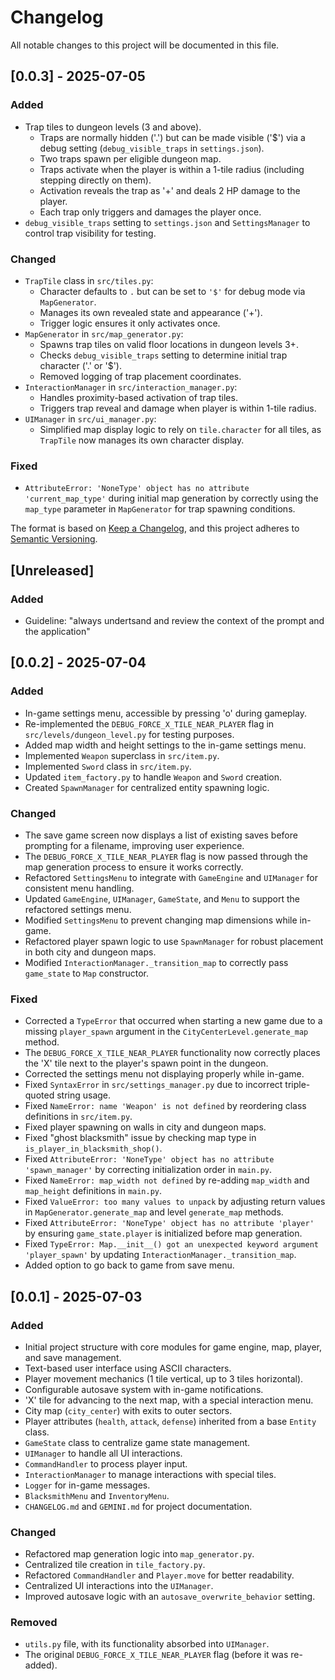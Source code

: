 # Changelog

All notable changes to this project will be documented in this file.

## [0.0.3] - 2025-07-05

### Added
- Trap tiles to dungeon levels (3 and above).
  - Traps are normally hidden ('.') but can be made visible ('$') via a debug setting (`debug_visible_traps` in `settings.json`).
  - Two traps spawn per eligible dungeon map.
  - Traps activate when the player is within a 1-tile radius (including stepping directly on them).
  - Activation reveals the trap as '+' and deals 2 HP damage to the player.
  - Each trap only triggers and damages the player once.
- `debug_visible_traps` setting to `settings.json` and `SettingsManager` to control trap visibility for testing.

### Changed
- `TrapTile` class in `src/tiles.py`:
  - Character defaults to `.` but can be set to `'$'` for debug mode via `MapGenerator`.
  - Manages its own revealed state and appearance ('+').
  - Trigger logic ensures it only activates once.
- `MapGenerator` in `src/map_generator.py`:
  - Spawns trap tiles on valid floor locations in dungeon levels 3+.
  - Checks `debug_visible_traps` setting to determine initial trap character ('.' or '$').
  - Removed logging of trap placement coordinates.
- `InteractionManager` in `src/interaction_manager.py`:
  - Handles proximity-based activation of trap tiles.
  - Triggers trap reveal and damage when player is within 1-tile radius.
- `UIManager` in `src/ui_manager.py`:
  - Simplified map display logic to rely on `tile.character` for all tiles, as `TrapTile` now manages its own character display.

### Fixed
- `AttributeError: 'NoneType' object has no attribute 'current_map_type'` during initial map generation by correctly using the `map_type` parameter in `MapGenerator` for trap spawning conditions.


The format is based on [Keep a Changelog](https://keepachangelog.com/en/1.0.0/),
and this project adheres to [Semantic Versioning](https://semver.org/spec/v2.0.0.html).

## [Unreleased]

### Added
- Guideline: "always undertsand and review the context of the prompt and the application"

## [0.0.2] - 2025-07-04

### Added
- In-game settings menu, accessible by pressing 'o' during gameplay.
- Re-implemented the `DEBUG_FORCE_X_TILE_NEAR_PLAYER` flag in `src/levels/dungeon_level.py` for testing purposes.
- Added map width and height settings to the in-game settings menu.
- Implemented `Weapon` superclass in `src/item.py`.
- Implemented `Sword` class in `src/item.py`.
- Updated `item_factory.py` to handle `Weapon` and `Sword` creation.
- Created `SpawnManager` for centralized entity spawning logic.

### Changed
- The save game screen now displays a list of existing saves before prompting for a filename, improving user experience.
- The `DEBUG_FORCE_X_TILE_NEAR_PLAYER` flag is now passed through the map generation process to ensure it works correctly.
- Refactored `SettingsMenu` to integrate with `GameEngine` and `UIManager` for consistent menu handling.
- Updated `GameEngine`, `UIManager`, `GameState`, and `Menu` to support the refactored settings menu.
- Modified `SettingsMenu` to prevent changing map dimensions while in-game.
- Refactored player spawn logic to use `SpawnManager` for robust placement in both city and dungeon maps.
- Modified `InteractionManager._transition_map` to correctly pass `game_state` to `Map` constructor.

### Fixed
- Corrected a `TypeError` that occurred when starting a new game due to a missing `player_spawn` argument in the `CityCenterLevel.generate_map` method.
- The `DEBUG_FORCE_X_TILE_NEAR_PLAYER` functionality now correctly places the 'X' tile next to the player's spawn point in the dungeon.
- Corrected the settings menu not displaying properly while in-game.
- Fixed `SyntaxError` in `src/settings_manager.py` due to incorrect triple-quoted string usage.
- Fixed `NameError: name 'Weapon' is not defined` by reordering class definitions in `src/item.py`.
- Fixed player spawning on walls in city and dungeon maps.
- Fixed "ghost blacksmith" issue by checking map type in `is_player_in_blacksmith_shop()`.
- Fixed `AttributeError: 'NoneType' object has no attribute 'spawn_manager'` by correcting initialization order in `main.py`.
- Fixed `NameError: map_width not defined` by re-adding `map_width` and `map_height` definitions in `main.py`.
- Fixed `ValueError: too many values to unpack` by adjusting return values in `MapGenerator.generate_map` and level `generate_map` methods.
- Fixed `AttributeError: 'NoneType' object has no attribute 'player'` by ensuring `game_state.player` is initialized before map generation.
- Fixed `TypeError: Map.__init__() got an unexpected keyword argument 'player_spawn'` by updating `InteractionManager._transition_map`.
- Added option to go back to game from save menu.

## [0.0.1] - 2025-07-03

### Added
- Initial project structure with core modules for game engine, map, player, and save management.
- Text-based user interface using ASCII characters.
- Player movement mechanics (1 tile vertical, up to 3 tiles horizontal).
- Configurable autosave system with in-game notifications.
- 'X' tile for advancing to the next map, with a special interaction menu.
- City map (`city_center`) with exits to outer sectors.
- Player attributes (`health`, `attack`, `defense`) inherited from a base `Entity` class.
- `GameState` class to centralize game state management.
- `UIManager` to handle all UI interactions.
- `CommandHandler` to process player input.
- `InteractionManager` to manage interactions with special tiles.
- `Logger` for in-game messages.
- `BlacksmithMenu` and `InventoryMenu`.
- `CHANGELOG.md` and `GEMINI.md` for project documentation.

### Changed
- Refactored map generation logic into `map_generator.py`.
- Centralized tile creation in `tile_factory.py`.
- Refactored `CommandHandler` and `Player.move` for better readability.
- Centralized UI interactions into the `UIManager`.
- Improved autosave logic with an `autosave_overwrite_behavior` setting.

### Removed
- `utils.py` file, with its functionality absorbed into `UIManager`.
- The original `DEBUG_FORCE_X_TILE_NEAR_PLAYER` flag (before it was re-added).